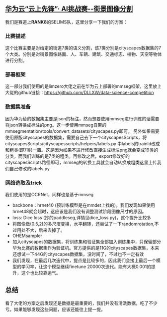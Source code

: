 ## [华为云“云上先锋”· AI挑战赛--街景图像分割](https://competition.huaweicloud.com/information/1000041336/introduction)
我们是赛道上**RANK8**的SELIMS队，这里分享一下我们的方案：
### 比赛描述
这个比赛主要是对给定的街道7类的语义分割，该7类分别是cityscapes数据集的7个大类。分别是对街景图像路面、人、车辆、建筑、交通标志、植物、天空等物体进行分割。
### 部署框架
这一部分我们使用的是limzero大佬之前在华为云上部署的mmseg框架，这里放上大佬的github链接：https://github.com/DLLXW/data-science-competition
### 数据集准备
因为华为给的数据集主要是json的标注，然而想要使用mmseg进行训练的话需要将json转换成标注的png。这一步使用mmseg自带的 mmsegmentation/tools/convert_datasets/cityscapes.py即可。
另外如果需要使用原版cityscapes的数据集，需要自己去下一个cityscapesScripts，将 cityscapesScripts/cityscapesscripts/helpers/labels.py 中labels的trainId改成和粗类(即7类)一置。这是因为如果不进行修改直接生成标注png就会变成19类的分类，而我们训练的是7类的粗类。再修改之后，export修改好的cityscapesScripts路径即可，mmseg的转换工具就会自动转换成粗类这里上传我们自己修改的labels.py
### 网络选取及trick
我们使用的是OCRNet，同样也是基于mmseg
- backbone：hrnet40 (预训练模型是在mmdet上找的)，我们发现如果使用hrnet48就会超时，这应该是我们没有调整测试阶段图像尺寸的原因。
- loss: Dice loss (抄的paddleseg,详情见dice_loss.py)，这个提升比较多
- 将图像做(0.5,2)的多尺度变换，水平翻转，还尝试了一下randomrotation,不过用处不大，后来去掉了。
- OHEMsampler
- 加入cityscapes的数据集，将训练集和验证集全部加入训练集中，只保留部分华为比赛的数据集作为验证机。官方提供的是11G的cityscapes数据集，本来还想试一下44G的cityscapes数据集，没时间了，不过也不一定有效
- 我们发现，在最后几次迭代中，提点是比较多的，因此我们会接上最后一个模型的学习率，让这个模型继续finetune 20000次迭代。能有大概0.001的提升，这个也比较靠运气。
## 总结
看了大佬的方案之后发现还是数据是最重要的，我们并没有清洗数据，吃了不少亏。如果能够发现这些问题，应该还能往上提一提。